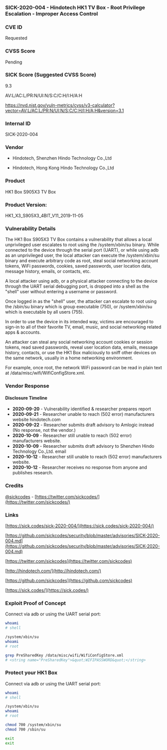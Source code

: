 ### SICK-2020-004 - Hindotech HK1 TV Box - Root Privilege Escalation - Improper Access Control

### CVE ID
Requested

### CVSS Score
Pending

### SICK Score (Suggested CVSS Score)
9.3

AV:L/AC:L/PR:N/UI:N/S:C/C:H/I:H/A:H

https://nvd.nist.gov/vuln-metrics/cvss/v3-calculator?vector=AV:L/AC:L/PR:N/UI:N/S:C/C:H/I:H/A:H&version=3.1

### Internal ID
SICK-2020-004
        
### Vendor
- Hindotech, Shenzhen Hindo Technology Co.,Ltd

- Hindotech, Hong Kong Hindo Technology Co.,Ltd

### Product
HK1 Box S905X3 TV Box

### Product Version:
HK1_X3_S905X3_4BIT_V11_2019-11-05

### Vulnerability Details

The HK1 Box S905X3 TV Box contains a vulnerability that allows a local unprivileged user escalates to root using the /system/xbin/su binary. While connected to the device through the serial port (UART), or while using adb as an unprivileged user, the local attacker can execute the /system/xbin/su binary and execute arbitrary code as root, steal social networking account tokens, WiFi passwords, cookies, saved passwords, user location data, message history, emails, or contacts, etc.

A local attacker using adb, or a physical attacker connecting to the device through the UART serial debugging port, is dropped into a shell as the "shell" user without entering a username or password.

Once logged in as the "shell" user, the attacker can escalate to root using the /sbin/su binary which is group executable (750), or /system/xbin/su which is executable by all users (755).

In order to use the device in its intended way, victims are encouraged to sign-in to all of their favorite TV, email, music, and social networking related apps & accounts.

An attacker can steal any social networking account cookies or session tokens, read saved passwords, reveal user location data, emails, message history, contacts, or use the HK1 Box maliciously to sniff other devices on the same network, usually in a home networking environment.

For example, once root, the network WiFi password can be read in plain text at /data/misc/wifi/WifiConfigStore.xml.

### Vendor Response

#### Disclosure Timeline
* **2020-09-20** - Vulnerability identified & researcher prepares report
* **2020-09-21** - Researcher unable to reach (502 error) manufacturers website hindotech.com
* **2020-09-22** - Researcher submits draft advisory to Amlogic instead (No response, not the vendor.)
* **2020-10-09** - Researcher still unable to reach (502 error) manufacturers website.
* **2020-10-09** - Researcher submits draft advisory to Shenzhen Hindo Technology Co.,Ltd. email
* **2020-10-12** - Researcher still unable to reach (502 error) manufacturers website.
* **2020-10-12** - Researcher receives no response from anyone and publishes research.

### Credits

[@sickcodes](https://twitter.com/sickcodes/) - [https://twitter.com/sickcodes/](https://twitter.com/sickcodes/)

### Links

[https://sick.codes/sick-2020-004/](https://sick.codes/sick-2020-004/)

[https://github.com/sickcodes/security/blob/master/advisories/SICK-2020-004.md](https://github.com/sickcodes/security/blob/master/advisories/SICK-2020-004.md)

[https://twitter.com/sickcodes](https://twitter.com/sickcodes)

[http://hindotech.com/](http://hindotech.com/)

[https://github.com/sickcodes](https://github.com/sickcodes)

[https://sick.codes/](https://sick.codes/)

### Exploit Proof of Concept

Connect via adb or using the UART serial port:

```bash
whoami
# shell

/system/xbin/su
whoami
# root

grep PreSharedKey /data/misc/wifi/WifiConfigStore.xml
# <string name="PreSharedKey">&quot;WIFIPASSWORD&quot;</string>

```

### Protect your HK1 Box

Connect via adb or using the UART serial port:

```bash
whoami
# shell

/system/xbin/su
whoami
# root

chmod 700 /system/xbin/su
chmod 700 /sbin/su

exit
exit

```
